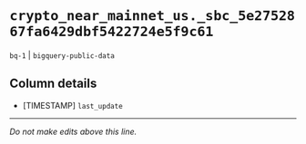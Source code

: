 # `crypto_near_mainnet_us._sbc_5e2752867fa6429dbf5422724e5f9c61`
`bq-1` | `bigquery-public-data`

## Column details
* [TIMESTAMP] `last_update`

-------------------------------------------------------------------------------
*Do not make edits above this line.*
